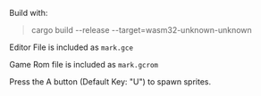 Build with:
> cargo build --release --target=wasm32-unknown-unknown

Editor File is included as `mark.gce`

Game Rom file is included as `mark.gcrom`

Press the A button (Default Key: "U") to spawn sprites.